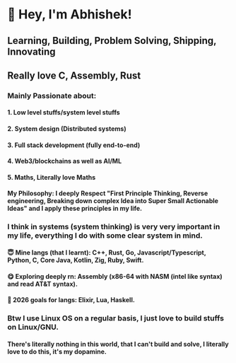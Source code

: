
# 👋 Hey, I'm Abhishek!  

## Learning, Building, Problem Solving, Shipping, Innovating

## Really love C, Assembly, Rust
### Mainly Passionate about:
#### 1. Low level stuffs/system level stuffs
#### 2. System design (Distributed systems)
#### 3. Full stack development (fully end-to-end)
#### 4. Web3/blockchains as well as AI/ML
#### 5. Maths, Literally love Maths

#### My Philosophy: I deeply Respect "First Principle Thinking, Reverse engineering, Breaking down complex Idea into Super Small Actionable Ideas" and I apply these principles in my life.
### I think in systems (system thinking) is very very important in my life, everything I do with some clear system in mind.

#### 😇 Mine langs (that I learnt): C++, Rust, Go, Javascript/Typescript, Python, C, Core Java, Kotlin, Zig, Ruby, Swift.
#### 😋 Exploring deeply rn: Assembly (x86-64 with NASM (intel like syntax) and read AT&T syntax).
#### 🤫 2026 goals for langs: Elixir, Lua, Haskell.

### Btw I use Linux OS on a regular basis, I just love to build stuffs on Linux/GNU.
#### There's literally nothing in this world, that I can't build and solve, I literally love to do this, it's my dopamine.
